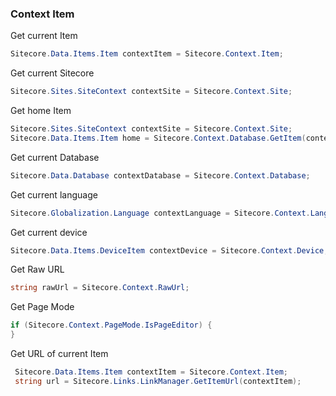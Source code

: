 ### Context Item

Get current Item

```cs
Sitecore.Data.Items.Item contextItem = Sitecore.Context.Item;
```

Get current Sitecore

```cs
Sitecore.Sites.SiteContext contextSite = Sitecore.Context.Site;
```

Get home Item

```cs
Sitecore.Sites.SiteContext contextSite = Sitecore.Context.Site;
Sitecore.Data.Items.Item home = Sitecore.Context.Database.GetItem(contextSite.StartPath);
```

Get current Database

```cs
Sitecore.Data.Database contextDatabase = Sitecore.Context.Database;
```

Get current language

```cs
Sitecore.Globalization.Language contextLanguage = Sitecore.Context.Language;
```

Get current device

```cs
Sitecore.Data.Items.DeviceItem contextDevice = Sitecore.Context.Device;
```

Get Raw URL

```cs
string rawUrl = Sitecore.Context.RawUrl;
```

Get Page Mode

```cs
if (Sitecore.Context.PageMode.IsPageEditor) {
}
```

Get URL of current Item

```cs
 Sitecore.Data.Items.Item contextItem = Sitecore.Context.Item; 
 string url = Sitecore.Links.LinkManager.GetItemUrl(contextItem);
 ```